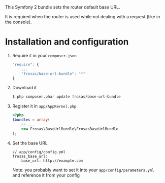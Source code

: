 This Symfony 2 bundle sets the router default base URL.

It is required when the router is used while not dealing with a request (like in the console).

# Installation and configuration

1. Require it in your `composer.json`

    ```js
    "require": {
        ...
        "frosas/base-url-bundle": "*"
    }
    ```

2. Download it

    ```bash
    $ php composer.phar update frosas/base-url-bundle
    ```

3. Register it in `app/AppKernel.php`

    ```php 
    <?php 
    $bundles = array(
        // ...
        new Frosas\BaseUrlBundle\FrosasBaseUrlBundle
    );
    ```

4. Set the base URL

    ```
    // app/config/config.yml
    frosas_base_url:
        base_url: http://example.com
    ```

    Note: you probably want to set it into your `app/config/parameters.yml` and reference it from your config